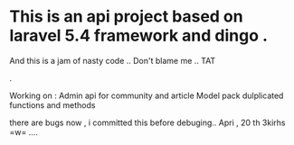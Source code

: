 # This is an api project based on laravel 5.4 framework and dingo .

And this is a jam of nasty code ..
Don't blame me .. TAT

.

Working on :
Admin api for community and article Model
pack dulplicated functions and methods

there are bugs now , i committed this before debuging..
Apri , 20 th
3kirhs =w=
....